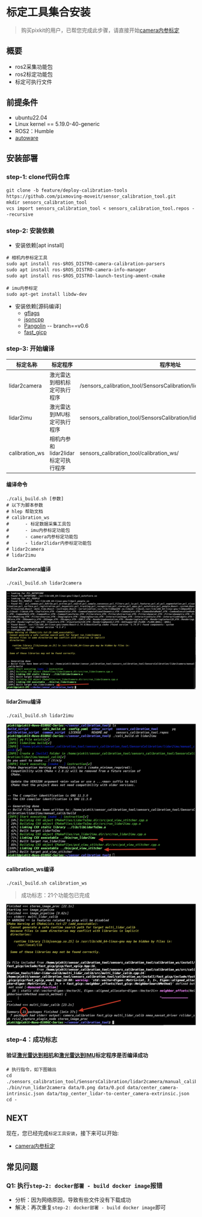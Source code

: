 # 标定工具集合安装

> 购买pixkit的用户，已帮您完成此步骤，请直接开始[camera内参标定](./camera%E5%86%85%E5%8F%82%E6%A0%87%E5%AE%9A.md)

## 概要

- ros2采集功能包
- ros2标定功能包
- 标定可执行文件

## 前提条件

- ubuntu22.04
- Linux kernel == 5.19.0-40-generic
- ROS2：Humble
- [autoware](https://github.com/pixmoving-moveit/Autoware/tree/feature/pixkit_sensors)


## 安装部署

### step-1: clone代码仓库

```shell
git clone -b feature/deploy-calibration-tools https://github.com/pixmoving-moveit/sensor_calibration_tool.git
mkdir sensors_calibration_tool
vcs import sensors_calibration_tool < sensors_calibration_tool.repos --recursive
```

### step-2: 安装依赖

- 安装依赖[apt install] 

```shell
# 相机内参标定工具
sudo apt install ros-$ROS_DISTRO-camera-calibration-parsers
sudo apt install ros-$ROS_DISTRO-camera-info-manager
sudo apt install ros-$ROS_DISTRO-launch-testing-ament-cmake

# imu内参标定
sudo apt-get install libdw-dev 
```

- 安装依赖[源码编译] 
    - [gflags](https://github.com/gflags/gflags)
    - [jsoncpp](https://github.com/open-source-parsers/jsoncpp)
    - [Pangolin](https://github.com/stevenlovegrove/Pangolin/tree/v0.6) -- branch==v0.6
    - [fast_gicp](https://github.com/SMRT-AIST/fast_gicp)


### step-3: 开始编译

|  标定名称   | 标定程序 | 程序地址 |
|  ----  | ----  | ----  |
| lidar2camera | 激光雷达到相机标定可执行程序 | /sensors_calibration_tool/SensorsCalibration/lidar2camera/manual_calib/ |
|lidar2imu|激光雷达到IMU标定可执行程序|sensors_calibration_tool/SensorsCalibration/lidar2imu/manual_calib/ |
|calibration_ws|相机内参和lidar2lidar标定可执行程序|sensors_calibration_tool/calibration_ws/ |

#### 编译命令

``` shell
./cali_build.sh [参数]
# 以下为脚本参数
# hlep 帮助文档
# calibration_ws
#      - 标定数据采集工具包
#      - imu内参标定功能包
#      - camera内参标定功能包
#      - lidar2lidar内参标定功能包
# lidar2camera
# lidar2imu
```

#### lidar2camera编译

```shell
./cail_build.sh lidar2camera
```
![](./image/install/SensorsCalibration_lidar2camera.jpg)

#### lidar2imu编译

```shell
./cail_build.sh lidar2imu
```
![](./image/install/SensorsCalibration_lidar2imu.jpg)

#### calibration_ws编译

```shell
./cail_build.sh calibration_ws
```
> 成功标志：21个功能包已完成

![](./image/install/ros2package_calibration_ws.jpg)



### step-4：成功标志
#### 验证[激光雷达到相机](#lidar2camera编译)和[激光雷达到IMU](#lidar2imu编译)标定程序是否编译成功

```shell
# 执行指令，如下图输出
cd ./sensors_calibration_tool/SensorsCalibration/lidar2camera/manual_calib/
./bin/run_lidar2camera data/0.png data/0.pcd data/center_camera-intrinsic.json data/top_center_lidar-to-center_camera-extrinsic.json
cd -
```

## NEXT
现在，您已经完成`标定工具安装`，接下来可以开始:

- [camera内参标定](./camera%E5%86%85%E5%8F%82%E6%A0%87%E5%AE%9A.md)

## 常见问题
### Q1: 执行`step-2: docker部署 - build docker image`报错
- 分析：因为网络原因，导致有些文件没有下载成功
- 解决：再次重复`step-2: docker部署 - build docker image`即可
